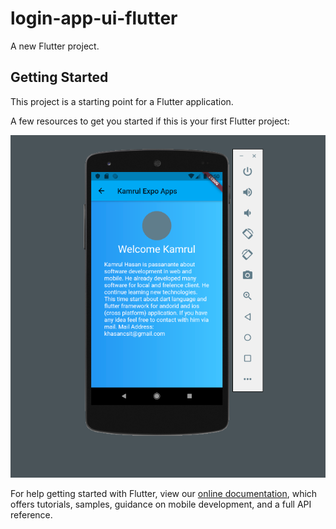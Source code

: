 # login-app-ui-flutter

A new Flutter project.

## Getting Started

This project is a starting point for a Flutter application.

A few resources to get you started if this is your first Flutter project:

![GitHub Logo](/images/dashboard.png)

For help getting started with Flutter, view our
[online documentation](https://flutter.dev/docs), which offers tutorials,
samples, guidance on mobile development, and a full API reference.
